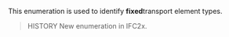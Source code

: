 This enumeration is used to identify **fixed**transport element types.  
> HISTORY New enumeration in IFC2x.
